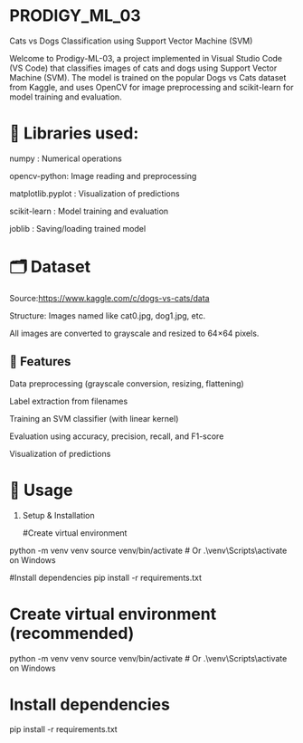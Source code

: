 # PRODIGY_ML_03
Cats vs Dogs Classification using Support Vector Machine (SVM)

Welcome to Prodigy-ML-03, a project implemented in Visual Studio Code (VS Code) that classifies images of cats and dogs using Support Vector Machine (SVM). The model is trained on the popular Dogs vs Cats dataset from Kaggle, and uses OpenCV for image preprocessing and scikit-learn for model training and evaluation.


# 📌 Libraries used:

numpy : Numerical operations  

opencv-python: Image reading and preprocessing  

matplotlib.pyplot : Visualization of predictions  

scikit-learn : Model training and evaluation  

joblib : Saving/loading trained model  


# 🗂️ Dataset

Source:https://www.kaggle.com/c/dogs-vs-cats/data

Structure: Images named like cat0.jpg, dog1.jpg, etc.

All images are converted to grayscale and resized to 64×64 pixels.


## 🧠 Features

Data preprocessing (grayscale conversion, resizing, flattening)

Label extraction from filenames

Training an SVM classifier (with linear kernel)

Evaluation using accuracy, precision, recall, and F1-score

Visualization of predictions

# 🚀 Usage 

1. Setup & Installation
   
   #Create virtual environment 
   
python -m venv venv
source venv/bin/activate   # Or .\\venv\\Scripts\\activate on Windows

#Install dependencies
pip install -r requirements.txt


# Create virtual environment (recommended)
python -m venv venv
source venv/bin/activate   # Or .\\venv\\Scripts\\activate on Windows

# Install dependencies
pip install -r requirements.txt


   
